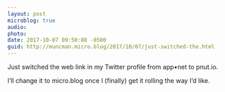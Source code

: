 ```yaml
---
layout: post
microblog: true
audio: 
photo: 
date: 2017-10-07 09:50:08 -0500
guid: http://muncman.micro.blog/2017/10/07/just-switched-the.html
---
```

Just switched the web link in my Twitter profile from app•net to pnut.io.  

I’ll change it to micro.blog once I (finally) get it rolling the way I’d like. 

